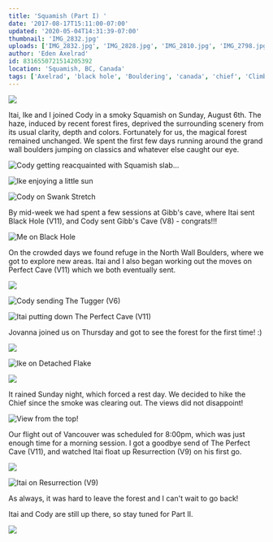 ```yaml
---
title: 'Squamish (Part I) '
date: '2017-08-17T15:11:00-07:00'
updated: '2020-05-04T14:31:39-07:00'
thumbnail: 'IMG_2832.jpg'
uploads: ['IMG_2832.jpg', 'IMG_2828.jpg', 'IMG_2810.jpg', 'IMG_2798.jpg', 'IMG_2861.jpg', 'IMG_2878.jpg', 'IMG_2899.jpg', 'IMG_2884.jpg', 'IMG_3503.JPG', 'IMG_2977.JPG', 'IMG_2935.jpg', 'IMG_2930.jpg', 'IMG_2970.JPG', 'IMG_2962.jpg', 'IMG_2932.jpg']
author: 'Eden Axelrad'
id: 8316550721514205392
location: 'Squamish, BC, Canada'
tags: ['Axelrad', 'black hole', 'Bouldering', 'canada', 'chief', 'Climbing', 'Eden', 'Five', 'Five Ten', 'forest', 'grand wall', 'granite', 'Itai', 'north wall', 'perfect cave', 'resurrection', 'Squamish', 'Ten']
---
```


![](uploads/IMG_2832.jpg)

Itai, Ike and I joined Cody in a smoky Squamish on Sunday, August 6th. The haze, induced by recent forest fires, deprived the surrounding scenery from its usual clarity, depth and colors. Fortunately for us, the magical forest remained unchanged. We spent the first few days running around the grand wall boulders jumping on classics and whatever else caught our eye.

![Cody getting reacquainted with Squamish slab...](uploads/IMG_2828.jpg)

![Ike enjoying a little sun](uploads/IMG_2810.jpg)

![Cody on Swank Stretch](uploads/IMG_2798.jpg)

By mid-week we had spent a few sessions at Gibb's cave, where Itai sent Black Hole (V11), and Cody sent Gibb's Cave (V8) - congrats!!!

![Me on Black Hole](uploads/IMG_2861.jpg)

On the crowded days we found refuge in the North Wall Boulders, where we got to explore new areas. Itai and I also began working out the moves on Perfect Cave (V11) which we both eventually sent.

![](uploads/IMG_2878.jpg)

![Cody sending The Tugger (V6)](uploads/IMG_2899.jpg)

![Itai putting down The Perfect Cave (V11)](uploads/IMG_2884.jpg)

Jovanna joined us on Thursday and got to see the forest for the first time! :)

![](uploads/IMG_3503.JPG)

![Ike on Detached Flake](uploads/IMG_2977.JPG)

![](uploads/IMG_2935.jpg)

It rained Sunday night, which forced a rest day. We decided to hike the Chief since the smoke was clearing out. The views did not disappoint!

![View from the top!](uploads/IMG_2930.jpg)

Our flight out of Vancouver was scheduled for 8:00pm, which was just enough time for a morning session. I got a goodbye send of The Perfect Cave (V11), and watched Itai float up Resurrection (V9) on his first go.

![](uploads/IMG_2970.JPG)

![Itai on Resurrection (V9)](uploads/IMG_2962.jpg)

As always, it was hard to leave the forest and I can't wait to go back!

Itai and Cody are still up there, so stay tuned for Part II.

![](uploads/IMG_2932.jpg)
